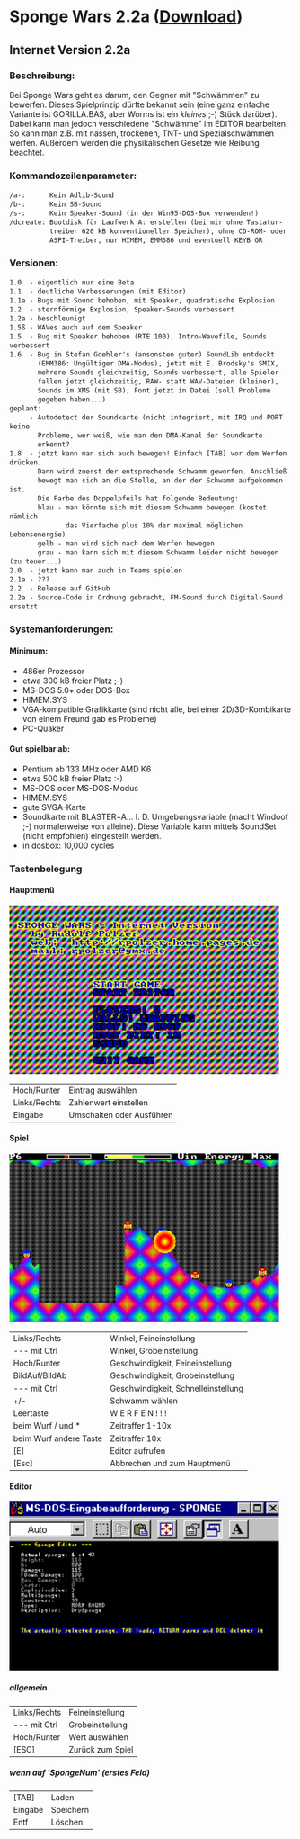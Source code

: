 # Sponge Wars 2.2a ([Download](sponge.exe))

## Internet Version 2.2a

### Beschreibung:

Bei Sponge Wars geht es darum, den Gegner mit "Schwämmen" zu bewerfen.
Dieses Spielprinzip dürfte bekannt sein (eine ganz einfache Variante ist
GORILLA.BAS, aber Worms ist ein *kleines* ;-) Stück darüber). Dabei kann
man jedoch verschiedene "Schwämme" im EDITOR bearbeiten. So kann man
z.B. mit nassen, trockenen, TNT- und Spezialschwämmen werfen. Außerdem
werden die physikalischen Gesetze wie Reibung beachtet.

### Kommandozeilenparameter:

    /a-:      Kein Adlib-Sound
    /b-:      Kein SB-Sound
    /s-:      Kein Speaker-Sound (in der Win95-DOS-Box verwenden!)
    /dcreate: Bootdisk für Laufwerk A: erstellen (bei mir ohne Tastatur-
              treiber 620 kB konventioneller Speicher), ohne CD-ROM- oder
              ASPI-Treiber, nur HIMEM, EMM386 und eventuell KEYB GR

### Versionen:

    1.0  - eigentlich nur eine Beta
    1.1  - deutliche Verbesserungen (mit Editor)
    1.1a - Bugs mit Sound behoben, mit Speaker, quadratische Explosion
    1.2  - sternförmige Explosion, Speaker-Sounds verbessert
    1.2a - beschleunigt
    1.5ß - WAVes auch auf dem Speaker
    1.5  - Bug mit Speaker behoben (RTE 100), Intro-Wavefile, Sounds verbessert
    1.6  - Bug in Stefan Goehler's (ansonsten guter) SoundLib entdeckt
           (EMM386: Ungültiger DMA-Modus), jetzt mit E. Brodsky's SMIX,
           mehrere Sounds gleichzeitig, Sounds verbessert, alle Spieler
           fallen jetzt gleichzeitig, RAW- statt WAV-Dateien (kleiner),
           Sounds im XMS (mit SB), Font jetzt in Datei (soll Probleme
           gegeben haben...)
    geplant:
         - Autodetect der Soundkarte (nicht integriert, mit IRQ und PORT keine
           Probleme, wer weiß, wie man den DMA-Kanal der Soundkarte
           erkennt?
    1.8  - jetzt kann man sich auch bewegen! Einfach [TAB] vor dem Werfen drücken.
           Dann wird zuerst der entsprechende Schwamm geworfen. Anschließ 
           bewegt man sich an die Stelle, an der der Schwamm aufgekommen ist.
           Die Farbe des Doppelpfeils hat folgende Bedeutung:
           blau - man könnte sich mit diesem Schwamm bewegen (kostet nämlich
                  das Vierfache plus 10% der maximal möglichen Lebensenergie)
           gelb - man wird sich nach dem Werfen bewegen
           grau - man kann sich mit diesem Schwamm leider nicht bewegen (zu teuer...)
    2.0  - jetzt kann man auch in Teams spielen
    2.1a - ???
    2.2  - Release auf GitHub
    2.2a - Source-Code in Ordnung gebracht, FM-Sound durch Digital-Sound ersetzt

### Systemanforderungen:

#### Minimum:

-   486er Prozessor
-   etwa 300 kB freier Platz ;-)
-   MS-DOS 5.0+ oder DOS-Box
-   HIMEM.SYS
-   VGA-kompatible Grafikkarte (sind nicht alle, bei einer
    2D/3D-Kombikarte von einem Freund gab es Probleme)
-   PC-Quäker

#### Gut spielbar ab:

-   Pentium ab 133 MHz oder AMD K6
-   etwa 500 kB freier Platz :-)
-   MS-DOS oder MS-DOS-Modus
-   HIMEM.SYS
-   gute SVGA-Karte
-   Soundkarte mit BLASTER=A... I. D. Umgebungsvariable (macht Windoof
    ;-) normalerweise von alleine). Diese Variable kann mittels SoundSet
    (nicht empfohlen) eingestellt werden.
-   in dosbox: 10,000 cycles

### Tastenbelegung

#### Hauptmenü

<img src="sp-main.gif" width="480" height="300" />

|              |                           |
|--------------|---------------------------|
| Hoch/Runter  | Eintrag auswählen         |
| Links/Rechts | Zahlenwert einstellen     |
| Eingabe      | Umschalten oder Ausführen |

#### Spiel

<img src="sp-game.gif" width="480" height="300" />

|                        |                                     |
|------------------------|-------------------------------------|
| Links/Rechts           | Winkel, Feineinstellung             |
| --- mit Ctrl           | Winkel, Grobeinstellung             |
| Hoch/Runter            | Geschwindigkeit, Feineinstellung    |
| BildAuf/BildAb         | Geschwindigkeit, Grobeinstellung    |
| --- mit Ctrl           | Geschwindigkeit, Schnelleinstellung |
| +/-                    | Schwamm wählen                      |
| Leertaste              | W E R F E N ! ! !                   |
| beim Wurf / und \*     | Zeitraffer 1-10x                    |
| beim Wurf andere Taste | Zeitraffer 10x                      |
| \[E\]                  | Editor aufrufen                     |
| \[Esc\]                | Abbrechen und zum Hauptmenü         |

#### Editor

<img src="sp-edit.gif" width="480" height="300" />

##### allgemein

|              |                  |
|--------------|------------------|
| Links/Rechts | Feineinstellung  |
| --- mit Ctrl | Grobeinstellung  |
| Hoch/Runter  | Wert auswählen   |
| \[ESC\]      | Zurück zum Spiel |

##### wenn auf 'SpongeNum' (erstes Feld)

|         |           |
|---------|-----------|
| \[TAB\] | Laden     |
| Eingabe | Speichern |
| Entf    | Löschen   |
